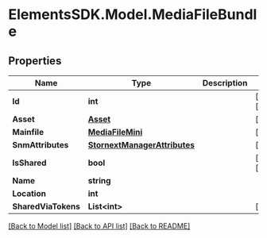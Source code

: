 # ElementsSDK.Model.MediaFileBundle

## Properties

Name | Type | Description | Notes
------------ | ------------- | ------------- | -------------
**Id** | **int** |  | [optional] [readonly] 
**Asset** | [**Asset**](Asset.md) |  | [optional] 
**Mainfile** | [**MediaFileMini**](MediaFileMini.md) |  | [optional] 
**SnmAttributes** | [**StornextManagerAttributes**](StornextManagerAttributes.md) |  | [optional] 
**IsShared** | **bool** |  | [optional] [readonly] 
**Name** | **string** |  | 
**Location** | **int** |  | 
**SharedViaTokens** | **List&lt;int&gt;** |  | [optional] 

[[Back to Model list]](../README.md#documentation-for-models) [[Back to API list]](../README.md#documentation-for-api-endpoints) [[Back to README]](../README.md)

